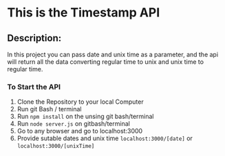 # This is the Timestamp API

## Description:
In this project you can pass date and unix time as a parameter, and the api will return all the data converting regular time to unix and unix time to regular time.  

### To Start the API
1. Clone the Repository to your local Computer
2. Run git Bash / terminal
3. Run `npm install` on the unsing git bash/terminal
4. Run `node server.js` on gitbash/terminal
5. Go to any browser and go to localhost:3000
6. Provide sutable dates and unix time `localhost:3000/[date]` or `localhost:3000/[unixTime]` 